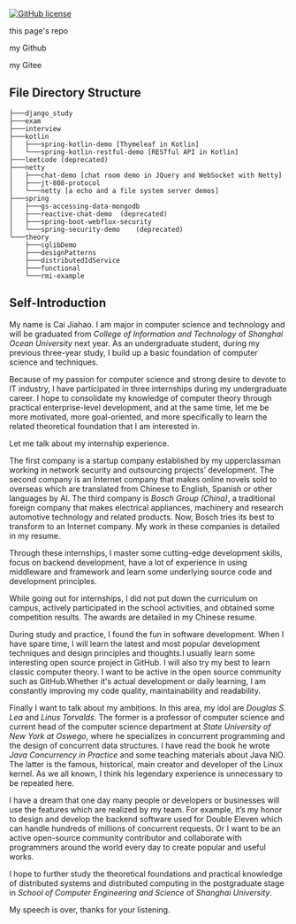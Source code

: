 [![GitHub license](https://img.shields.io/badge/license-Apache%20License%202.0-blue.svg?style=flat)](https://www.apache.org/licenses/LICENSE-2.0)

this page's repo [](https://github.com/spencercjh/codeLife)

my Github[](https://github.com/spencercjh)

my Gitee[](https://gitee.com/spencercjh)

## File Directory Structure

```
├───django_study
├───exam
├───interview
├───kotlin
│   ├───spring-kotlin-demo [Thymeleaf in Kotlin]
│   └───spring-kotlin-restful-demo [RESTful API in Kotlin]
├───leetcode (deprecated)
├───netty
│   ├───chat-demo [chat room demo in JQuery and WebSocket with Netty]
│   ├───jt-808-protocol
│   └───netty [a echo and a file system server demos]
├───spring
│   ├───gs-accessing-data-mongodb
│   ├───reactive-chat-demo  (deprecated)
│   ├───spring-boot-webflux-security
│   └───spring-security-demo    (deprecated)
└───theory
    ├───cglibDemo
    ├───designPatterns
    ├───distributedIdService
    ├───functional
    └───rmi-example
```

## Self-Introduction

My name is Cai Jiahao.
I am major in computer science and technology and will be graduated from _College of Information and Technology_ of _Shanghai Ocean University_ next year.
As an undergraduate student, during my previous three-year study, I build up a basic foundation of computer science and techniques.

Because of my passion for computer science and strong desire to devote to IT industry, I have participated in three internships during my undergraduate career.
I hope to consolidate my knowledge of computer theory through practical enterprise-level development, and at the same time, let me be more motivated, more goal-oriented, and more specifically to learn the related theoretical foundation that I am interested in.

Let me talk about my internship experience.

The first company is a startup company established by my upperclassman working in network security and outsourcing projects’ development.
The second company is an Internet company that makes online novels sold to overseas which are translated from Chinese to English, Spanish or other languages by AI. The third company is _Bosch Group (China)_, a traditional foreign company that makes electrical appliances, machinery and research automotive technology and related products.
Now, Bosch tries its best to transform to an Internet company.
My work in these companies is detailed in my resume.

Through these internships, I master some cutting-edge development skills, focus on backend development, have a lot of experience in using middleware and framework and learn some underlying source code and development principles.

While going out for internships, I did not put down the curriculum on campus, actively participated in the school activities, and obtained some competition results.
The awards are detailed in my Chinese resume.

During study and practice, I found the fun in software development.
When I have spare time, I will learn the latest and most popular development techniques and design principles and thoughts.I usually learn some interesting open source project in GitHub.
I will also try my best to learn classic computer theory.
I want to be active in the open source community such as GitHub.Whether it's actual development or daily learning, I am constantly improving my code quality, maintainability and readability.

Finally I want to talk about my ambitions.
In this area, my idol are _Douglas S. Lea_ and _Linus Torvalds_.
The former is a professor of computer science and current head of the computer science department at _State University of New York at Oswego_, where he specializes in concurrent programming and the design of concurrent data structures.
I have read the book he wrote _Java Concurrency in Practice_ and some teaching materials about Java NIO. The latter is the famous, historical, main creator and developer of the Linux kernel.
As we all known, I think his legendary experience is unnecessary to be repeated here.

I have a dream that one day many people or developers or businesses will use the features which are realized by my team.
For example, it’s my honor to design and develop the backend software used for Double Eleven which can handle hundreds of millions of concurrent requests.
Or I want to be an active open-source community contributor and collaborate with programmers around the world every day to create popular and useful works.

I hope to further study the theoretical foundations and practical knowledge of distributed systems and distributed computing in the postgraduate stage in _School of Computer Engineering and Science_ of _Shanghai University_.

My speech is over, thanks for your listening.